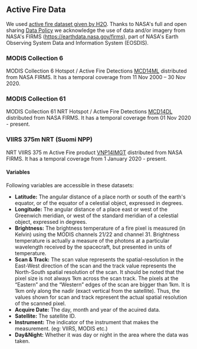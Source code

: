 ## Active Fire Data

We used [active fire dataset given by H2O](https://github.com/h2oai/challenge-wildfires/blob/main/notebook/data/Data.md). Thanks to NASA's full and open sharing [Data Policy](https://science.nasa.gov/earth-science/earth-science-data/data-information-policy/) we acknowledge the use of data and/or imagery from NASA's FIRMS (https://earthdata.nasa.gov/firms), part of NASA's Earth Observing System Data and Information System (EOSDIS).

### MODIS Collection 6
MODIS Collection 6 Hotspot / Active Fire Detections [MCD14ML](https://earthdata.nasa.gov/earth-observation-data/near-real-time/firms/mcd14ml) distributed from NASA FIRMS. It has a temporal coverage from 11 Nov 2000 – 30 Nov 2020.

### MODIS Collection 61
MODIS Collection 61 NRT Hotspot / Active Fire Detections [MCD14DL](https://earthdata.nasa.gov/earth-observation-data/near-real-time/firms/mcd14ml) distributed from NASA FIRMS. It has a temporal coverage from 01 Nov 2020 - present.

### VIIRS 375m NRT (Suomi NPP)
NRT VIIRS 375 m Active Fire product [VNP14IMGT](https://earthdata.nasa.gov/earth-observation-data/near-real-time/firms/v1-vnp14imgt) distributed from NASA FIRMS. It has a temporal coverage from 1 January 2020 - present.

#### Variables
Following variables are accessible in these datasets:
- **Latitude:** The angular distance of a place north or south of the earth's equator, or of the equator of a celestial object, expressed in degrees.
- **Longitude:** The angular distance of a place east or west of the Greenwich meridian, or west of the standard meridian of a celestial object, expressed in degrees.
- **Brightness:** The brightness temperature of a fire pixel is measured (in Kelvin) using the MODIS channels 21/22 and channel 31. Brightness temperature is actually a measure of the photons at a particular wavelength received by the spacecraft, but presented in units of temperature.
- **Scan & Track:** The scan value represents the spatial-resolution in the East-West direction of the scan and the track value represents the North-South spatial resolution of the scan. It should be noted that the pixel size is not always 1km across the scan track. The pixels at the “Eastern” and the “Western” edges of the scan are bigger than 1km. It is 1km only along the nadir (exact vertical from the satellite). Thus, the values shown for scan and track represent the actual spatial resolution of the scanned pixel.
- **Acquire Date:** The day, month and year of the acuired data.
- **Satellite:** The satellite ID.
- **Instrument:** The indicator of the instrument that makes the measurement. (eg: VIIRS, MODIS etc.)
- **Day&Night:** Whether it was day or night in the area where the data was taken.